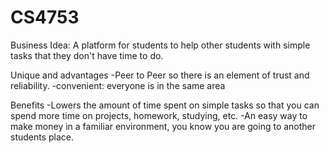 # CS4753
Business Idea: A platform for students to help other students with simple tasks that they don't have time to do.

Unique and advantages
-Peer to Peer so there is an element of trust and reliability.
-convenient: everyone is in the same area

Benefits
  -Lowers the amount of time spent on simple tasks so that you can spend more time on projects, homework, studying, etc.
  -An easy way to make money in a familiar environment, you know you are going to another students place.
  
  
  
 
  
